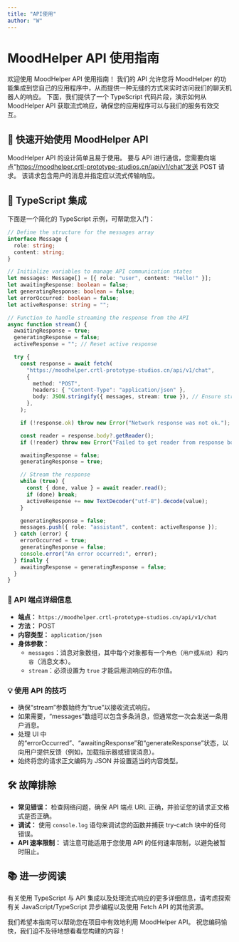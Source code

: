 ```yaml
---
title: "API使用"
author: "W"
---
```


# MoodHelper API 使用指南

欢迎使用 MoodHelper API 使用指南！ 我们的 API 允许您将 MoodHelper 的功能集成到您自己的应用程序中，从而提供一种无缝的方式来实时访问我们的聊天机器人的响应。 下面，我们提供了一个 TypeScript 代码片段，演示如何从 MoodHelper API 获取流式响应，确保您的应用程序可以与我们的服务有效交互。

## 🚀 快速开始使用 MoodHelper API

MoodHelper API 的设计简单且易于使用。 要与 API 进行通信，您需要向端点“https://moodhelper.crtl-prototype-studios.cn/api/v1/chat”发送 POST 请求。 该请求包含用户的消息并指定应以流式传输响应。

## 📜 TypeScript 集成

下面是一个简化的 TypeScript 示例，可帮助您入门：

```ts
// Define the structure for the messages array
interface Message {
  role: string;
  content: string;
}

// Initialize variables to manage API communication states
let messages: Message[] = [{ role: "user", content: "Hello!" }];
let awaitingResponse: boolean = false;
let generatingResponse: boolean = false;
let errorOccurred: boolean = false;
let activeResponse: string = "";

// Function to handle streaming the response from the API
async function stream() {
  awaitingResponse = true;
  generatingResponse = false;
  activeResponse = ""; // Reset active response

  try {
    const response = await fetch(
      "https://moodhelper.crtl-prototype-studios.cn/api/v1/chat",
      {
        method: "POST",
        headers: { "Content-Type": "application/json" },
        body: JSON.stringify({ messages, stream: true }), // Ensure stream is true
      },
    );

    if (!response.ok) throw new Error("Network response was not ok.");

    const reader = response.body?.getReader();
    if (!reader) throw new Error("Failed to get reader from response body.");

    awaitingResponse = false;
    generatingResponse = true;

    // Stream the response
    while (true) {
      const { done, value } = await reader.read();
      if (done) break;
      activeResponse += new TextDecoder("utf-8").decode(value);
    }

    generatingResponse = false;
    messages.push({ role: "assistant", content: activeResponse });
  } catch (error) {
    errorOccurred = true;
    generatingResponse = false;
    console.error("An error occurred:", error);
  } finally {
    awaitingResponse = generatingResponse = false;
  }
}
```

### 📘 API 端点详细信息

- **端点：** `https://moodhelper.crtl-prototype-studios.cn/api/v1/chat`
- **方法：** POST
- **内容类型：** `application/json`
- **身体参数：**
  - `messages`：消息对象数组，其中每个对象都有一个`角色`（`用户`或`系统`）和`内容`（消息文本）。
  - `stream`：必须设置为 `true` 才能启用流响应的布尔值。

### 💡 使用 API 的技巧

- 确保“stream”参数始终为“true”以接收流式响应。
- 如果需要，“messages”数组可以包含多条消息，但通常您一次会发送一条用户消息。
- 处理 UI 中的“errorOccurred”、“awaitingResponse”和“generateResponse”状态，以向用户提供反馈（例如，加载指示器或错误消息）。
- 始终将您的请求正文编码为 JSON 并设置适当的内容类型。

## 🛠 故障排除

- **常见错误：** 检查网络问题，确保 API 端点 URL 正确，并验证您的请求正文格式是否正确。
- **调试：** 使用 `console.log` 语句来调试您的函数并捕获 try-catch 块中的任何错误。
- **API 速率限制：** 请注意可能适用于您使用 API 的任何速率限制，以避免被暂时阻止。

## 📚 进一步阅读

有关使用 TypeScript 与 API 集成以及处理流式响应的更多详细信息，请考虑探索有关 JavaScript/TypeScript 异步编程以及使用 Fetch API 的其他资源。

我们希望本指南可以帮助您在项目中有效地利用 MoodHelper API。 祝您编码愉快，我们迫不及待地想看看您构建的内容！
